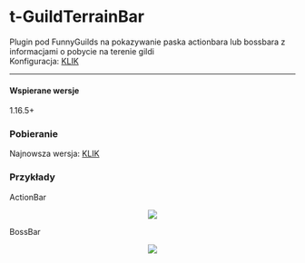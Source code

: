 # t-GuildTerrainBar

Plugin pod FunnyGuilds na pokazywanie paska actionbara lub bossbara z informacjami o pobycie na terenie gildi
<br>
Konfiguracja: <a href="https://pastebin.com/J6VJyd5n">KLIK</a>

---

#### Wspierane wersje
1.16.5+

### Pobieranie
Najnowsza wersja: <a href="https://github.com/ticzuu/t-GuildTerrainBar/releases/download/release/t-GuildTerrainBar.jar">KLIK</a>

### Przykłady
ActionBar
<p align="center">
  <img src="https://i.imgur.com/3O4BxRR.png">
</p>
BossBar
<p align="center">
  <img src="https://i.imgur.com/6tqELcU.png">
</p>
